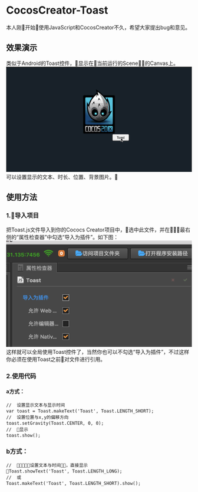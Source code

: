 # CocosCreator-Toast
本人刚开始使用JavaScript和CocosCreator不久，希望大家提出bug和意见。

## 效果演示
类似于Android的Toast控件，显示在当前运行的Scene的Canvas上。
![](/doc/2.gif)
可以设置显示的文本、时长、位置、背景图片。
## 使用方法

### 1.导入项目
把Toast.js文件导入到你的Cococs Creator项目中，选中此文件，并在最右侧的“属性检查器”中勾选“导入为插件”。如下图：
![](/doc/1.png)
这样就可以全局使用Toast控件了，当然你也可以不勾选“导入为插件”，不过这样你必须在使用Toast之前对文件进行引用。


### 2.使用代码
#### a方式：
    //  设置显示文本与显示时间
    var toast = Toast.makeText('Toast', Toast.LENGTH_SHORT);
    //  设置位置与x,y的偏移方向
    toast.setGravity(Toast.CENTER, 0, 0);
    //  显示
    toast.show();
### b方式：
    //  设置文本与时间，直接显示
    Toast.showText('Toast', Toast.LENGTH_LONG);
    //  或
    Toast.makeText('Toast', Toast.LENGTH_SHORT).show();

    

